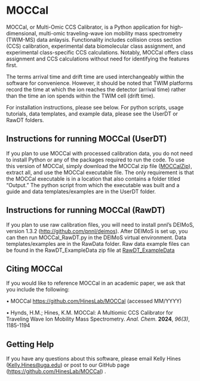 # MOCCal

MOCCal, or Multi-Omic CCS Calibrator, is a Python application for high-dimensional, multi-omic traveling-wave ion mobility mass spectrometry (TWIM-MS) data anlaysis. Functionality includes collision cross section (CCS) calibration, experimental data biomolecular class assignment, and experimental class-specific CCS calculations. Notably, MOCCal offers class assignment and CCS calculations without need for identifying the features first. 

The terms arrival time and drift time are used interchangeably within the software for convenience. However, it should be noted that TWIM platforms record the time at which the ion reaches the detector (arrival time) rather than the time an ion spends within the TWIM cell (drift time).

For installation instructions, please see below.
For python scripts, usage tutorials, data templates, and example data, please see the UserDT or RawDT folders.

## Instructions for running MOCCal (UserDT)

If you plan to use MOCCal with processed calibration data, you do not need to install Python or any of the packages required to run the code. To use this version of MOCCal, simply download the MOCCal zip file ([MOCCalZip](https://drive.google.com/drive/folders/1emXyk9YWUuBdkcCdkMoD0RCHJLZxQZcr?usp=sharing)), extract all, and use the MOCCal executable file. The only requirement is that the MOCCal executable is in a location that also contains a folder titled “Output.” The python script from which the executable was built and a guide and data templates/examples are in the UserDT folder.

## Instructions for running MOCCal (RawDT)

If you plan to use raw calibration files, you will need to install pnnl’s DEIMoS, version 1.3.2 (http://github.com/pnnl/deimos). After DEIMoS is set up, you can then run MOCCal_RawDT.py in the DEIMoS virtual environment. Data templates/examples are in the RawData folder. Raw data example files can be found in the RawDT_ExampleData zip file at [RawDT_ExampleData](https://drive.google.com/drive/folders/1emXyk9YWUuBdkcCdkMoD0RCHJLZxQZcr?usp=sharing)

## Citing MOCCal

If you would like to reference MOCCal in an academic paper, we ask that you include the following:

•	MOCCal https://github.com/HinesLab/MOCCal (accessed MM/YYYY)

•	Hynds, H.M.; Hines, K.M. MOCCal: A Multiomic CCS Calibrator for Traveling Wave Ion Mobility Mass Spectrometry. *Anal. Chem.* **2024**, *96(3)*, 1185-1194

## Getting Help

If you have any questions about this software, please email Kelly Hines (Kelly.Hines@uga.edu) or post to our GitHub page (https://github.com/HinesLab/MOCCal) .  

